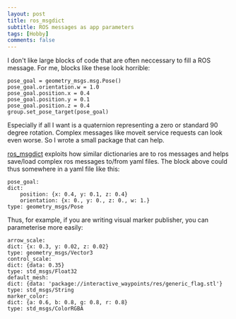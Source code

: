 ```yaml
---
layout: post
title: ros_msgdict
subtitle: ROS messages as app parameters
tags: [Hobby]
comments: false
---
```


I don't like large blocks of code that are often neccessary to fill a ROS message. For me, blocks like these look horrible:

```
pose_goal = geometry_msgs.msg.Pose()
pose_goal.orientation.w = 1.0
pose_goal.position.x = 0.4
pose_goal.position.y = 0.1
pose_goal.position.z = 0.4
group.set_pose_target(pose_goal)
```

Especially if all I want is a quaternion representing a zero or standard 90 degree rotation. Complex messages like moveit service requests can look even worse. So I wrote a small package that can help.

[ros_msgdict](https://github.com/JuliusSustarevas/ros_msgdict) exploits how similar dictionaries are to ros messages and helps save/load complex ros messages to/from yaml files. The block above could thus somewhere in a yaml file like this:

```
pose_goal:
dict:
    position: {x: 0.4, y: 0.1, z: 0.4}
    orientation: {x: 0., y: 0., z: 0., w: 1.}
type: geometry_msgs/Pose
```


Thus, for example, if you are writing visual marker publisher, you can parameterise more easily:

```
arrow_scale:
dict: {x: 0.3, y: 0.02, z: 0.02}
type: geometry_msgs/Vector3
control_scale:
dict: {data: 0.35}
type: std_msgs/Float32
default_mesh:
dict: {data: 'package://interactive_waypoints/res/generic_flag.stl'}
type: std_msgs/String
marker_color:
dict: {a: 0.6, b: 0.8, g: 0.8, r: 0.8}
type: std_msgs/ColorRGBA
```
